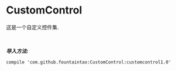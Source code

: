 # CustomControl

这是一个自定义控件集.

<br/>

<i><b>导入方法:</b></i>

```
compile 'com.github.fountaintao:CustomControl:customcontrol1.0'

```